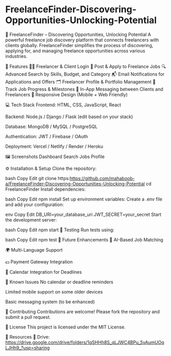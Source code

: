 # FreelanceFinder-Discovering-Opportunities-Unlocking-Potential

🔎 FreelanceFinder – Discovering Opportunities, Unlocking Potential
A powerful freelance job discovery platform that connects freelancers with clients globally. FreelanceFinder simplifies the process of discovering, applying for, and managing freelance opportunities across various industries.

🚀 Features
🧑‍💻 Freelancer & Client Login
📄 Post & Apply to Freelance Jobs
🔍 Advanced Search by Skills, Budget, and Category
📬 Email Notifications for Applications and Offers
🗂️ Freelancer Profile & Portfolio Management
📆 Track Job Progress & Milestones
💬 In-App Messaging between Clients and Freelancers
📱 Responsive Design (Mobile + Web Friendly)

💻 Tech Stack
Frontend: HTML, CSS, JavaScript, React

Backend: Node.js / Django / Flask (edit based on your stack)

Database: MongoDB / MySQL / PostgreSQL

Authentication: JWT / Firebase / OAuth

Deployment: Vercel / Netlify / Render / Heroku

🖼️ Screenshots
Dashboard	Search Jobs	Profile

⚙️ Installation & Setup
Clone the repository:

bash
Copy
Edit
git clone https:https://github.com/mahaboob-a/FreelanceFinder-Discovering-Opportunities-Unlocking-Potential
cd FreelanceFinder
Install dependencies:

bash
Copy
Edit
npm install
Set up environment variables:
Create a .env file and add your configuration:

env
Copy
Edit
DB_URI=your_database_uri
JWT_SECRET=your_secret
Start the development server:

bash
Copy
Edit
npm start
🧪 Testing
Run tests using:

bash
Copy
Edit
npm test
🌱 Future Enhancements
🧠 AI-Based Job Matching

🌍 Multi-Language Support

💵 Payment Gateway Integration

📆 Calendar Integration for Deadlines

🐛 Known Issues
No calendar or deadline reminders

Limited mobile support on some older devices

Basic messaging system (to be enhanced)

🤝 Contributing
Contributions are welcome!
Please fork the repository and submit a pull request.

📜 License
This project is licensed under the MIT License.

📂 Resources
📁 Drive: https://drive.google.com/drive/folders/1qSHHh8S_qLJWC4BPu_5vAumUOqLJHh9_?usp=sharing

